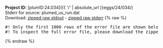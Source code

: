 **Project ID:** [plumID:24.034]({{ '/' | absolute_url }}eggs/24/034/)  
Stderr for source:  plumed_us_run.dat   
Download: [zipped raw stdout](plumed_us_run.dat.plumed.stdout.txt.zip) - [zipped raw stderr](plumed_us_run.dat.plumed.stderr.txt.zip) 
{% raw %}
<pre>
#! Only the first 1000 rows of the error file are shown below
#! To inspect the full error file, please download the zipped raw stderr file above
</pre>
{% endraw %}
